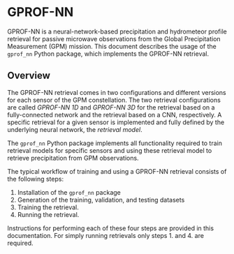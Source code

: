 # GPROF-NN

GPROF-NN is a neural-network-based precipitation and hydrometeor profile retrieval for
passive microwave observations from the Global Precipitation Measurement (GPM) mission.
This document describes the usage of the ``gprof_nn`` Python package, which implements
the GPROF-NN retrieval.

## Overview

The GPROF-NN retrieval comes in two configurations and different versions for each sensor of
the GPM constellation. The two retrieval configurations are called *GPROF-NN 1D* and
*GPROF-NN 3D* for the retrieval based on a fully-connected network and the retrieval based on
a CNN, respectively. A specific retrieval for a given sensor is implemented and fully defined by
the underlying neural network, the *retrieval model*. 


The ``gprof_nn`` Python package implements all functionality required to train retrieval
models for specific sensors and using these retrieval model to retrieve precipitation from
GPM observations.

The typical workflow of training and using a GPROF-NN retrieval consists of the following steps:

1. Installation of the ``gprof_nn`` package
2. Generation of the training, validation, and testing datasets
3. Training the retrieval.
4. Running the retrieval.

Instructions for performing each of these four steps are provided in this documentation. For simply running retrievals only steps 1. and 4. are required.



